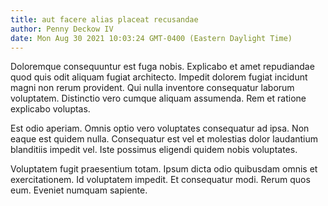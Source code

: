 ```yaml
---
title: aut facere alias placeat recusandae
author: Penny Deckow IV
date: Mon Aug 30 2021 10:03:24 GMT-0400 (Eastern Daylight Time)
---
```

Doloremque consequuntur est fuga nobis. Explicabo et amet repudiandae quod quis odit aliquam fugiat architecto. Impedit dolorem fugiat incidunt magni non rerum provident. Qui nulla inventore consequatur laborum voluptatem. Distinctio vero cumque aliquam assumenda. Rem et ratione explicabo voluptas.

 Est odio aperiam. Omnis optio vero voluptates consequatur ad ipsa. Non eaque est quidem nulla. Consequatur est vel et molestias dolor laudantium blanditiis impedit vel. Iste possimus eligendi quidem nobis voluptates.

 Voluptatem fugit praesentium totam. Ipsum dicta odio quibusdam omnis et exercitationem. Id voluptatem impedit. Et consequatur modi. Rerum quos eum. Eveniet numquam sapiente.